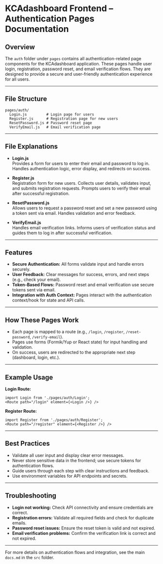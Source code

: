 
# KCAdashboard Frontend – Authentication Pages Documentation

## Overview

The `auth` folder under `pages` contains all authentication-related page components for the KCAdashboard application. These pages handle user login, registration, password reset, and email verification flows. They are designed to provide a secure and user-friendly authentication experience for all users.

---

## File Structure

```
pages/auth/
  Login.js         # Login page for users
  Register.js      # Registration page for new users
  ResetPassword.js # Password reset page
  VerifyEmail.js   # Email verification page
```

---

## File Explanations

- **Login.js**  
  Provides a form for users to enter their email and password to log in. Handles authentication logic, error display, and redirects on success.

- **Register.js**  
  Registration form for new users. Collects user details, validates input, and submits registration requests. Prompts users to verify their email after successful registration.

- **ResetPassword.js**  
  Allows users to request a password reset and set a new password using a token sent via email. Handles validation and error feedback.

- **VerifyEmail.js**  
  Handles email verification links. Informs users of verification status and guides them to log in after successful verification.

---

## Features

- **Secure Authentication:** All forms validate input and handle errors securely.
- **User Feedback:** Clear messages for success, errors, and next steps (e.g., check your email).
- **Token-Based Flows:** Password reset and email verification use secure tokens sent via email.
- **Integration with Auth Context:** Pages interact with the authentication context/hook for state and API calls.

---

## How These Pages Work

- Each page is mapped to a route (e.g., `/login`, `/register`, `/reset-password`, `/verify-email`).
- Pages use forms (Formik/Yup or React state) for input handling and validation.
- On success, users are redirected to the appropriate next step (dashboard, login, etc.).

---

## Example Usage

**Login Route:**
```
import Login from './pages/auth/Login';
<Route path="/login" element={<Login />} />
```

**Register Route:**
```
import Register from './pages/auth/Register';
<Route path="/register" element={<Register />} />
```

---

## Best Practices

- Validate all user input and display clear error messages.
- Never store sensitive data in the frontend; use secure tokens for authentication flows.
- Guide users through each step with clear instructions and feedback.
- Use environment variables for API endpoints and secrets.

---

## Troubleshooting

- **Login not working:** Check API connectivity and ensure credentials are correct.
- **Registration errors:** Validate all required fields and check for duplicate emails.
- **Password reset issues:** Ensure the reset token is valid and not expired.
- **Email verification problems:** Confirm the verification link is correct and not expired.

---

For more details on authentication flows and integration, see the main `docs.md` in the `src` folder.
